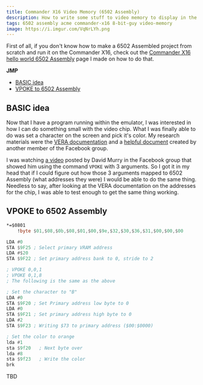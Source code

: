 ```yaml
---
title: Commander X16 Video Memory (6502 Assembly)
description: How to write some stuff to video memory to display in the Commander X16
tags: 6502 assembly acme commander-x16 8-bit-guy video-memory
image: https://i.imgur.com/VqNrLYh.png
---
```


First of all, if you don't know how to make a 6502 Assembled project from scratch and run it on the Commander X16, check out the [Commander X16 hello world 6502 Assembly](commander-x16-hello-world-6502-assembly.md) page I made on how to do that.

**JMP**
- [BASIC idea](#basic-idea)
- [VPOKE to 6502 Assembly](#vpoke-to-6502-assembly)

## BASIC idea
Now that I have a program running within the emulator, I was interested in how I can do something small with the video chip. What I was finally able to do was set a character on the screen and pick it's color. My research materials were the [VERA documentation](https://github.com/commanderx16/x16-docs/blob/master/VERA%20Programmer's%20Reference.md#external-address-space) and a [helpful document](https://docs.google.com/document/d/1pFlevjsf_PRcOb0QLJp9IGihgYsVtUIxEW5ZZqtu0z0/) created by another member of the Facebook group.

I was watching [a video](https://www.facebook.com/adric22/videos/10157689827480962/) posted by David Murry in the Facebook group that showed him using the command `VPOKE` with 3 arguments. So I got it in my head that if I could figure out how those 3 arguments mapped to 6502 Assembly (what addresses they were) I would be able to do the same thing. Needless to say, after looking at the VERA documentation on the addresses for the chip, I was able to test enough to get the same thing working.

## VPOKE to 6502 Assembly
```asm
*=$0801
    !byte $01,$08,$0b,$08,$01,$00,$9e,$32,$30,$36,$31,$00,$00,$00

LDA #0
STA $9F25 ; Select primary VRAM address
LDA #$20
STA $9F22 ; Set primary address bank to 0, stride to 2

; VPOKE 0,0,1
; VPOKE 0,1,8
; The following is the same as the above

; Set the character to "B"
LDA #0
STA $9F20 ; Set Primary address low byte to 0
LDA #0
STA $9F21 ; Set primary address high byte to 0
LDA #2
STA $9F23 ; Writing $73 to primary address ($00:$0000)

; Set the color to orange
lda #1
sta $9f20	; Next byte over
lda #8
sta $9f23	; Write the color
brk
```
TBD
